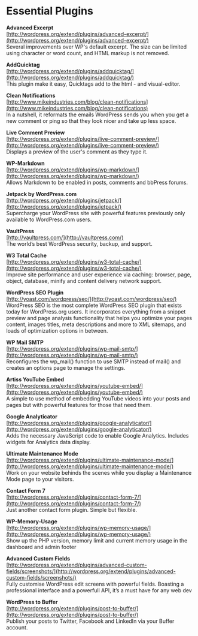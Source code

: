 # Essential Plugins

**Advanced Excerpt**  
[http://wordpress.org/extend/plugins/advanced-excerpt/](http://wordpress.org/extend/plugins/advanced-excerpt/)  
Several improvements over WP's default excerpt. The size can be limited using character or word count, and HTML markup is not removed.

**AddQuicktag**  
[http://wordpress.org/extend/plugins/addquicktag/](http://wordpress.org/extend/plugins/addquicktag/)  
This plugin make it easy, Quicktags add to the html - and visual-editor.

**Clean Notifications**  
[http://www.mikeindustries.com/blog/clean-notifications](http://www.mikeindustries.com/blog/clean-notifications)  
In a nutshell, it reformats the emails WordPress sends you when you get a new comment or ping so that they look nicer and take up less space.

**Live Comment Preview**  
[http://wordpress.org/extend/plugins/live-comment-preview/](http://wordpress.org/extend/plugins/live-comment-preview/)  
Displays a preview of the user's comment as they type it.

**WP-Markdown**  
[http://wordpress.org/extend/plugins/wp-markdown/](http://wordpress.org/extend/plugins/wp-markdown/)  
Allows Markdown to be enabled in posts, comments and bbPress forums.

**Jetpack by WordPress.com**  
[http://wordpress.org/extend/plugins/jetpack/](http://wordpress.org/extend/plugins/jetpack/)  
Supercharge your WordPress site with powerful features previously only available to WordPress.com users.

**VaultPress**  
[http://vaultpress.com/](http://vaultpress.com/)  
The world’s best WordPress security, backup, and support.

**W3 Total Cache**  
[http://wordpress.org/extend/plugins/w3-total-cache/](http://wordpress.org/extend/plugins/w3-total-cache/)  
Improve site performance and user experience via caching: browser, page, object, database, minify and content delivery network support.

**WordPress SEO Plugin**  
[http://yoast.com/wordpress/seo/](http://yoast.com/wordpress/seo/)  
WordPress SEO is the most complete WordPress SEO plugin that exists today for WordPress.org users. It incorporates everything from a snippet preview and page analysis functionality that helps you optimize your pages content, images titles, meta descriptions and more to XML sitemaps, and loads of optimization options in between.

**WP Mail SMTP**  
[http://wordpress.org/extend/plugins/wp-mail-smtp/](http://wordpress.org/extend/plugins/wp-mail-smtp/)  
Reconfigures the wp_mail() function to use SMTP instead of mail() and creates an options page to manage the settings.

**Artiss YouTube Embed**  
[http://wordpress.org/extend/plugins/youtube-embed/](http://wordpress.org/extend/plugins/youtube-embed/)  
A simple to use method of embedding YouTube videos into your posts and pages but with powerful features for those that need them.

**Google Analyticator**  
[http://wordpress.org/extend/plugins/google-analyticator/](http://wordpress.org/extend/plugins/google-analyticator/)  
Adds the necessary JavaScript code to enable Google Analytics. Includes widgets for Analytics data display.

**Ultimate Maintenance Mode**  
[http://wordpress.org/extend/plugins/ultimate-maintenance-mode/](http://wordpress.org/extend/plugins/ultimate-maintenance-mode/)  
Work on your website behinds the scenes while you display a Maintenance Mode page to your visitors.

**Contact Form 7**  
[http://wordpress.org/extend/plugins/contact-form-7/](http://wordpress.org/extend/plugins/contact-form-7/)  
Just another contact form plugin. Simple but flexible.

**WP-Memory-Usage**  
[http://wordpress.org/extend/plugins/wp-memory-usage/](http://wordpress.org/extend/plugins/wp-memory-usage/)  
Show up the PHP version, memory limit and current memory usage in the dashboard and admin footer

**Advanced Custom Fields**  
[http://wordpress.org/extend/plugins/advanced-custom-fields/screenshots/](http://wordpress.org/extend/plugins/advanced-custom-fields/screenshots/)  
Fully customise WordPress edit screens with powerful fields. Boasting a professional interface and a powerfull API, it’s a must have for any web dev

**WordPress to Buffer**  
[http://wordpress.org/extend/plugins/post-to-buffer/](http://wordpress.org/extend/plugins/post-to-buffer/)  
Publish your posts to Twitter, Facebook and LinkedIn via your Buffer account.
